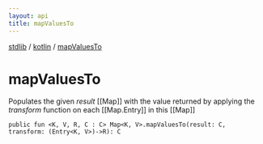 ```yaml
---
layout: api
title: mapValuesTo
---
```

[stdlib](../index.md) / [kotlin](index.md) / [mapValuesTo](mapValuesTo.md)

# mapValuesTo
Populates the given *result* [[Map]] with the value returned by applying the *transform* function on each [[Map.Entry]] in this [[Map]]
```
public fun <K, V, R, C : C> Map<K, V>.mapValuesTo(result: C, transform: (Entry<K, V>)->R): C
```
